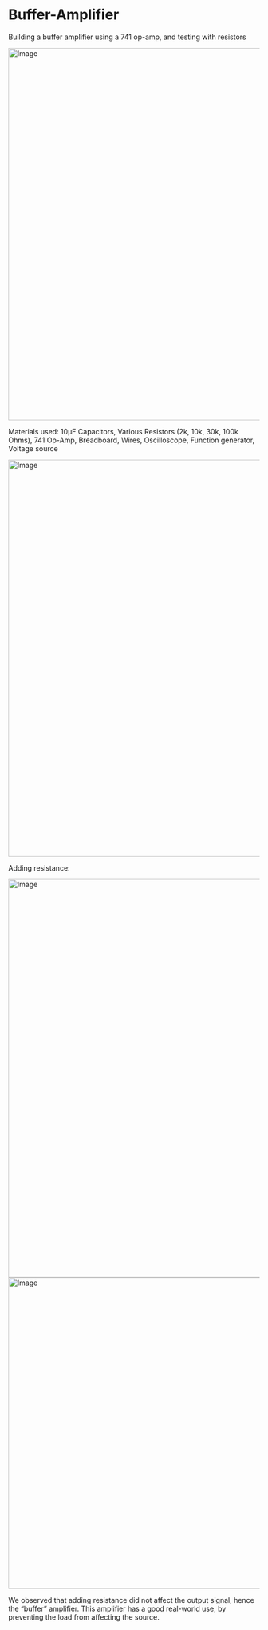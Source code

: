# Buffer-Amplifier
Building a buffer amplifier using a 741 op-amp, and testing with resistors

<img width="994" height="746" alt="Image" src="https://github.com/user-attachments/assets/9c539277-d91c-4d4f-81cd-13988236faff" />

Materials used:
10μF Capacitors, Various Resistors (2k, 10k, 30k, 100k Ohms), 741 Op-Amp, Breadboard, Wires, Oscilloscope, Function generator, Voltage source

<img width="634" height="795" alt="Image" src="https://github.com/user-attachments/assets/aac8e94a-2e69-4fc6-a296-832e66b94d4d" />



Adding resistance:

<img width="691" height="798" alt="Image" src="https://github.com/user-attachments/assets/321ff772-cfb5-40e4-b839-19b83f38048d" />

<img width="751" height="624" alt="Image" src="https://github.com/user-attachments/assets/8f1f82c9-144a-4152-b5ad-0106f62d8bdb" />

We observed that adding resistance did not affect the output signal, hence the “buffer” amplifier. This amplifier has a good real-world use, by preventing the load from affecting the source.
